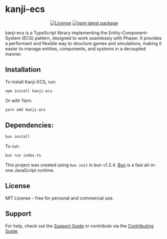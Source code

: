 # kanji-ecs

<div align="center">

[![License](https://img.shields.io/badge/license-MIT-blue.svg)](https://github.com/kanddo/kanddo-ui/blob/HEAD/LICENSE)
[![npm latest package](https://img.shields.io/npm/v/kanji-ecs/latest.svg)](https://www.npmjs.com/package/kanji-ecs)

</div>

kanji-ecs is a TypeScript library implementing the Entity-Component-System (ECS) pattern, designed to work seamlessly with Phaser. It provides a performant and flexible way to structure games and simulations, making it easier to manage entities, components, and systems in a decoupled manner.

## Installation

To install Kanji-ECS, run:

```bash
npm install kanji-ecs
```

Or with Yarn:

```bash
yarn add kanji-ecs
```


## Dependencies:

```bash
bun install
```

To run:

```bash
bun run index.ts
```

This project was created using `bun init` in bun v1.2.4. [Bun](https://bun.sh) is a fast all-in-one JavaScript runtime.


## License

MIT License – free for personal and commercial use.

## Support

For help, check out the [Support Guide](#) or contribute via the [Contributing Guide](#).
